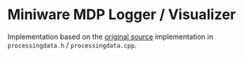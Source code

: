 # Miniware MDP Logger / Visualizer

Implementation based on the [original source](https://forum.minidso.com/forumdownload/MDPUpperCodeV1.0.zip) implementation in `processingdata.h` / `processingdata.cpp`.
